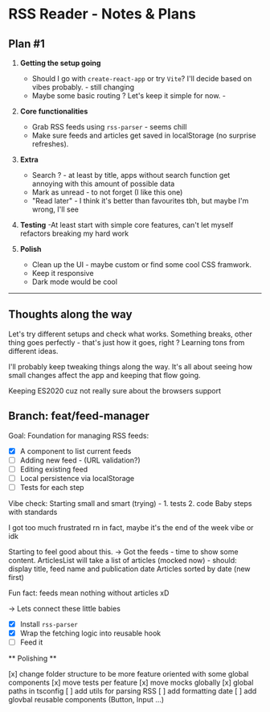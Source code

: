 # RSS Reader - Notes & Plans

## Plan #1

1. **Getting the setup going**

   - Should I go with `create-react-app` or try `Vite`? I'll decide based on vibes probably. - still changing
   - Maybe some basic routing ? Let's keep it simple for now. -

2. **Core functionalities**

   - Grab RSS feeds using `rss-parser` - seems chill
   - Make sure feeds and articles get saved in localStorage (no surprise refreshes).

3. **Extra**

   - Search ? - at least by title, apps without search function get annoying with this amount of possible data
   - Mark as unread - to not forget (I like this one)
   - "Read later" - I think it's better than favourites tbh, but maybe I'm wrong, I'll see

4. **Testing**
   -At least start with simple core features, can't let myself refactors breaking my hard work

5. **Polish**
   - Clean up the UI - maybe custom or find some cool CSS framwork.
   - Keep it responsive
   - Dark mode would be cool

---

## Thoughts along the way

Let's try different setups and check what works. Something breaks, other thing goes perfectly - that's just how it goes, right ? Learning tons from different ideas.

I'll probably keep tweaking things along the way. It's all about seeing how small changes affect the app and keeping that flow going.

Keeping ES2020 cuz not really sure about the browsers support

## Branch: feat/feed-manager

Goal:
Foundation for managing RSS feeds:

- [x] A component to list current feeds
- [ ] Adding new feed - (URL validation?)
- [ ] Editing existing feed
- [ ] Local persistence via localStorage
- [ ] Tests for each step

Vibe check: Starting small and smart (trying) - 1. tests 2. code
Baby steps with standards

I got too much frustrated rn in fact, maybe it's the end of the week vibe or idk

Starting to feel good about this.
-> Got the feeds - time to show some content.
ArticlesList will take a list of articles (mocked now) - should: display title, feed name and publication date
Articles sorted by date (new first)

Fun fact: feeds mean nothing without articles xD

-> Lets connect these little babies

- [x] Install `rss-parser`
- [x] Wrap the fetching logic into reusable hook
- [ ] Feed it

** Polishing **

[x] change folder structure to be more feature oriented with some global components
[x] move tests per feature
[x] move mocks globally
[x] global paths in tsconfig
[ ] add utils for parsing RSS
[ ] add formatting date
[ ] add glovbal reusable components (Button, Input ...)
